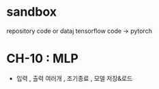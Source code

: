 # sandbox
repository code or dataj
tensorflow code -> pytorch
# CH-10 : MLP
- 입력 , 출력 여러개 , 조기종료 , 모델 저장&로드